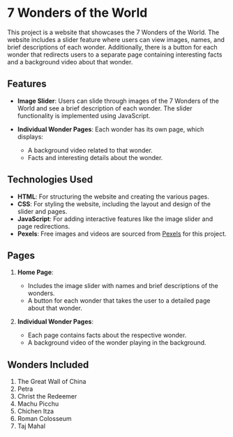 # 7 Wonders of the World

This project is a website that showcases the 7 Wonders of the World. The website includes a slider feature where users can view images, names, and brief descriptions of each wonder. Additionally, there is a button for each wonder that redirects users to a separate page containing interesting facts and a background video about that wonder.

## Features

- **Image Slider**: Users can slide through images of the 7 Wonders of the World and see a brief description of each wonder. The slider functionality is implemented using JavaScript.
  
- **Individual Wonder Pages**: Each wonder has its own page, which displays:
  - A background video related to that wonder.
  - Facts and interesting details about the wonder.

## Technologies Used

- **HTML**: For structuring the website and creating the various pages.
- **CSS**: For styling the website, including the layout and design of the slider and pages.
- **JavaScript**: For adding interactive features like the image slider and page redirections.
- **Pexels**: Free images and videos are sourced from [Pexels](https://www.pexels.com) for this project.

## Pages

1. **Home Page**: 
   - Includes the image slider with names and brief descriptions of the wonders.
   - A button for each wonder that takes the user to a detailed page about that wonder.

2. **Individual Wonder Pages**:
   - Each page contains facts about the respective wonder.
   - A background video of the wonder playing in the background.
   
## Wonders Included

1. The Great Wall of China
2. Petra
3. Christ the Redeemer
4. Machu Picchu
5. Chichen Itza
6. Roman Colosseum
7. Taj Mahal
